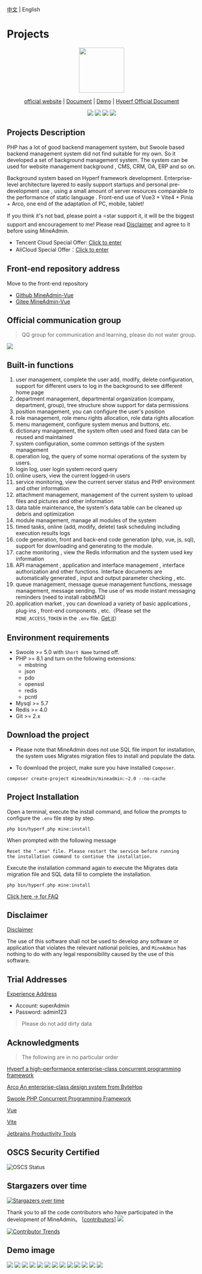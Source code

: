 [中文](./README.md) | English
# Projects

<p align="center">
    <img src="https://doc.mineadmin.com/logo.svg" width="120" />
</p>
<p align="center">
    <a href="https://www.mineadmin.com" target="_blank">official website</a> |
    <a href="https://doc.mineadmin.com" target="_blank">Document</a> | 
    <a href="https://demo.mineadmin.com" target="_blank">Demo</a> |
    <a href="https://hyperf.wiki/3.0/#/" target="_blank">Hyperf Official Document</a> 
</p>

<p align="center">
    <img src="https://gitee.com/xmo/MineAdmin/badge/star.svg?theme=dark" />
    <img src="https://gitee.com/xmo/MineAdmin/badge/fork.svg?theme=dark" />
    <img src="https://svg.hamm.cn/badge.svg?key=License&value=Apache-2.0&color=da4a00" />
    <img src="https://svg.hamm.cn/badge.svg?key=MineAdmin&value=v2.0 LTS" />
</p>

## Projects Description

PHP has a lot of good backend management system, but Swoole based backend management system did not find suitable for my own.
So it developed a set of background management system. The system can be used for website management background , CMS, CRM, OA, ERP and so on.

Background system based on Hyperf framework development. Enterprise-level architecture layered to easily support startups and personal pre-development use , using a small amount of server resources comparable to the performance of static language .
Front-end use of Vue3 + Vite4 + Pinia + Arco, one end of the adaptation of PC, mobile, tablet!

If you think it's not bad, please point a ⭐star support it, it will be the biggest support and encouragement to me!
Please read [Disclaimer](https://doc.mineadmin.com/guide/start/declaration.html) and agree to it before using MineAdmin.

- Tencent Cloud Special Offer: [Click to enter](http://txy.mineadmin.com)
- AliCloud Special Offer：[Click to enter](http://aly.mineadmin.com)

## Front-end repository address
Move to the front-end repository

- [Github MineAdmin-Vue](https://github.com/mineadmin/MineAdmin-Vue)
- [Gitee MineAdmin-Vue](https://gitee.com/mineadmin/MineAdmin-vue)

## Official communication group
> QQ group for communication and learning, please do not water group.

<img src="https://svg.hamm.cn/badge.svg?key=QQ群&value=150105478" />

## Built-in functions

1. user management, complete the user add, modify, delete configuration, support for different users to log in the background to see different home page
2. department management, departmental organization (company, department, group), tree structure show support for data permissions
3. position management, you can configure the user's position
4. role management, role menu rights allocation, role data rights allocation
5. menu management, configure system menus and buttons, etc.
6. dictionary management, the system often used and fixed data can be reused and maintained
7. system configuration, some common settings of the system management
8. operation log, the query of some normal operations of the system by users.
9. login log, user login system record query
10. online users, view the current logged-in users
11. service monitoring, view the current server status and PHP environment and other information
12. attachment management, management of the current system to upload files and pictures and other information
13. data table maintenance, the system's data table can be cleaned up debris and optimization
14. module management, manage all modules of the system
15. timed tasks, online (add, modify, delete) task scheduling including execution results logs
16. code generation, front and back-end code generation (php, vue, js, sql), support for downloading and generating to the module.
17. cache monitoring , view the Redis information and the system used key information
18. API management , application and interface management , interface authorization and other functions. Interface documents are automatically generated , input and output parameter checking , etc.
19. queue management, message queue management functions, message management, message sending. The use of ws mode instant messaging reminders (need to install rabbitMQ)
20. application market , you can download a variety of basic applications , plug-ins , front-end components , etc.（Please set the `MINE_ACCESS_TOKEN` in the `.env` file. [Get it](https://www.mineadmin.com/member/setting)）
## Environment requirements

- Swoole >= 5.0 with `Short Name` turned off.
- PHP >= 8.1 and turn on the following extensions:
    - mbstring
    - json
    - pdo
    - openssl
    - redis
    - pcntl
- Mysql >= 5.7
- Redis >= 4.0
- Git >= 2.x


## Download the project
- Please note that MineAdmin does not use SQL file import for installation, the system uses Migrates migration files to install and populate the data.

- To download the project, make sure you have installed ``Composer``.
```shell
composer create-project mineadmin/mineadmin:~2.0 --no-cache
```

## Project Installation

Open a terminal, execute the install command, and follow the prompts to configure the `.env` file step by step.
```shell
php bin/hyperf.php mine:install
```

When prompted with the following message
```shell
Reset the ".env" file. Please restart the service before running 
the installation command to continue the installation.
```

Execute the installation command again to execute the Migrates data migration file and SQL data fill to complete the installation.
```shell
php bin/hyperf.php mine:install
```

[Click here -> for FAQ](https://doc.mineadmin.com/faqs/)

## Disclaimer
[Disclaimer](https://doc.mineadmin.com/guide/start/declaration.html)

The use of this software shall not be used to develop any software or application that violates the relevant national policies, and `MineAdmin` has nothing to do with any legal responsibility caused by the use of this software.

## Trial Addresses

[Experience Address](https://demo.mineadmin.com)
- Account: superAdmin
- Password: admin123

> Please do not add dirty data

## Acknowledgments

> The following are in no particular order

[Hyperf a high-performance enterprise-class concurrent programming framework](https://hyperf.io/)

[Arco An enterprise-class design system from ByteHop](https://arco.design/)

[Swoole PHP Concurrent Programming Framework](https://www.swoole.com)

[Vue](https://vuejs.org/)

[Vite](https://vitejs.cn/)

[Jetbrains Productivity Tools](https://www.jetbrains.com/)

## OSCS Security Certified
![OSCS Status](https://www.oscs1024.com/platform/badge/kanyxmo/MineAdmin.svg?size=large)

## Stargazers over time

[![Stargazers over time](https://starchart.cc/mineadmin/mineadmin.svg)](https://starchart.cc/mineadmin/mineadmin.svg)

Thank you to all the code contributors who have participated in the development of MineAdmin。 [[contributors](https://github.com/mineadmin/minedmin/graphs/contributors)]
<a href="https://github.com/mineadmin/mineadmin/graphs/contributors">
<img src="https://contrib.rocks/image?repo=mineadmin/mineadmin" />
</a>

[![Contributor Trends](https://contributor-overtime-api.apiseven.com/contributors-svg?chart=contributorOverTime&repo=mineadmin/mineadmin)](https://www.apiseven.com/en/contributor-graph?chart=contributorOverTime&repo=mineadmin/mineadmin)


## Demo image
<img src="https://s1.ax1x.com/2022/07/31/vklKzR.jpg" />
<img src="https://s1.ax1x.com/2022/07/31/vkl8eK.jpg" />
<img src="https://s1.ax1x.com/2022/07/31/vkl1L6.jpg" />
<img src="https://s1.ax1x.com/2022/07/31/vklNJH.jpg" />
<img src="https://s1.ax1x.com/2022/07/31/vklJoD.jpg" />
<img src="https://s1.ax1x.com/2022/07/31/vkllsx.jpg" />
<img src="https://s1.ax1x.com/2022/07/31/vklZoF.jpg" />
<img src="https://s1.ax1x.com/2022/07/31/vklUWd.jpg" />
<img src="https://s1.ax1x.com/2022/07/31/vkl0yt.jpg" />
<img src="https://s1.ax1x.com/2022/07/31/vkltFe.jpg" />
<img src="https://s1.ax1x.com/2022/07/31/vkluW9.jpg" />
<img src="https://s1.ax1x.com/2022/07/31/vklnJJ.jpg" />
<img src="https://s1.ax1x.com/2022/07/31/vklmi4.jpg" />